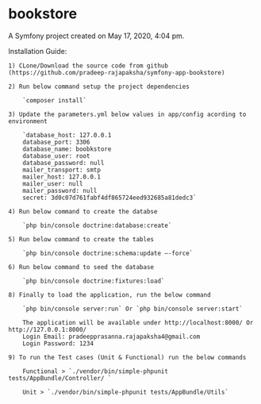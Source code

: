 bookstore
=========

A Symfony project created on May 17, 2020, 4:04 pm.

Installation Guide:

    1) CLone/Download the source code from github (https://github.com/pradeep-rajapaksha/symfony-app-bookstore)

    2) Run below command setup the project dependencies

        `composer install`

    3) Update the parameters.yml below values in app/config acording to environment
    
        `database_host: 127.0.0.1
        database_port: 3306
        database_name: boobkstore
        database_user: root
        database_password: null
        mailer_transport: smtp
        mailer_host: 127.0.0.1
        mailer_user: null
        mailer_password: null
        secret: 3d0c07d761fabf4df865724eed932685a81dedc3`

    4) Run below command to create the databse

        `php bin/console doctrine:database:create`

    5) Run below command to create the tables

        `php bin/console doctrine:schema:update –-force`

    6) Run below command to seed the database 

        `php bin/console doctrine:fixtures:load`

    8) Finally to load the application, run the below command 

        `php bin/console server:run` Or `php bin/console server:start`

        The application will be available under http://localhost:8000/ Or http://127.0.0.1:8000/ 
        Login Email: pradeepprasanna.rajapaksha4@gmail.com
        Login Password: 1234

    9) To run the Test cases (Unit & Functional) run the below commands

        Functional > `./vendor/bin/simple-phpunit tests/AppBundle/Controller/ `

        Unit > `./vendor/bin/simple-phpunit tests/AppBundle/Utils`
